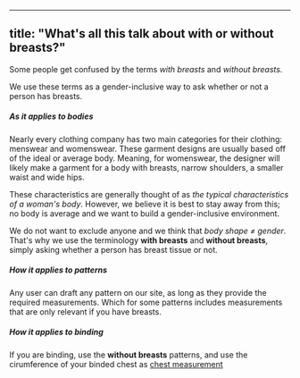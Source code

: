 ***

## title: "What's all this talk about with or without breasts?"

Some people get confused by the terms *with breasts* and *without breasts*.

We use these terms as a gender-inclusive way to ask whether or not a person has breasts.

##### As it applies to bodies

Nearly every clothing company has two main categories for their clothing: menswear and womenswear.
These garment designs are usually based off of the ideal or average body.
Meaning, for womenswear, the designer will likely make a garment for a body with breasts,
narrow shoulders, a smaller waist and wide hips.

These characteristics are generally thought of as *the typical characteristics of a woman's body*.
However, we believe it is best to stay away from this;
no body is average and we want to build a gender-inclusive environment.

We do not want to exclude anyone and we think that *body shape ≠ gender*.
That's why we use the terminology **with breasts** and **without breasts**,
simply asking whether a person has breast tissue or not.

##### How it applies to patterns

Any user can draft any pattern on our site, as long as they provide the
required measurements. Which for some patterns includes measurements
that are only relevant if you have breasts.

##### How it applies to binding

If you are binding, use the **without breasts** patterns, and use the cirumference
of your binded chest as [chest measurement](/docs/measurements/chest/)
